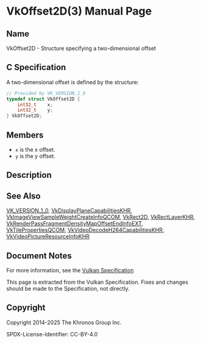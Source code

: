 # VkOffset2D(3) Manual Page

## Name

VkOffset2D - Structure specifying a two-dimensional offset



## [](#_c_specification)C Specification

A two-dimensional offset is defined by the structure:

```c++
// Provided by VK_VERSION_1_0
typedef struct VkOffset2D {
    int32_t    x;
    int32_t    y;
} VkOffset2D;
```

## [](#_members)Members

- `x` is the x offset.
- `y` is the y offset.

## [](#_description)Description

## [](#_see_also)See Also

[VK\_VERSION\_1\_0](https://registry.khronos.org/vulkan/specs/latest/man/html/VK_VERSION_1_0.html), [VkDisplayPlaneCapabilitiesKHR](https://registry.khronos.org/vulkan/specs/latest/man/html/VkDisplayPlaneCapabilitiesKHR.html), [VkImageViewSampleWeightCreateInfoQCOM](https://registry.khronos.org/vulkan/specs/latest/man/html/VkImageViewSampleWeightCreateInfoQCOM.html), [VkRect2D](https://registry.khronos.org/vulkan/specs/latest/man/html/VkRect2D.html), [VkRectLayerKHR](https://registry.khronos.org/vulkan/specs/latest/man/html/VkRectLayerKHR.html), [VkRenderPassFragmentDensityMapOffsetEndInfoEXT](https://registry.khronos.org/vulkan/specs/latest/man/html/VkRenderPassFragmentDensityMapOffsetEndInfoEXT.html), [VkTilePropertiesQCOM](https://registry.khronos.org/vulkan/specs/latest/man/html/VkTilePropertiesQCOM.html), [VkVideoDecodeH264CapabilitiesKHR](https://registry.khronos.org/vulkan/specs/latest/man/html/VkVideoDecodeH264CapabilitiesKHR.html), [VkVideoPictureResourceInfoKHR](https://registry.khronos.org/vulkan/specs/latest/man/html/VkVideoPictureResourceInfoKHR.html)

## [](#_document_notes)Document Notes

For more information, see the [Vulkan Specification](https://registry.khronos.org/vulkan/specs/latest/html/vkspec.html#VkOffset2D)

This page is extracted from the Vulkan Specification. Fixes and changes should be made to the Specification, not directly.

## [](#_copyright)Copyright

Copyright 2014-2025 The Khronos Group Inc.

SPDX-License-Identifier: CC-BY-4.0